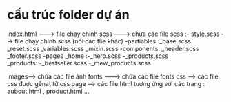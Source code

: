 # cấu trúc folder dự án 

index.html ---> file chạy chính
scss ---> chứa các file scss :- style.scss --> file chạy chính scss (nối các flie khác)
                             -partiables :_base.scss
                                         _reset.scss
                                         _variables.scss
                                         _mixin.scss
                            -components: 
                                _header.scss
                                _footer.scss
                            -pages
                                _home :-_hero.scss
                                       -_products.scss    
                                _products: -_bestseller.scss
                                           -_mew_products.scss
                                                              
                            
images--> chứa các file ảnh
fonts ---> chứa các file fonts
css --> các file css được gểnat từ css
page --> các file html tương ứng với các trang : aubout.html , product.html ...